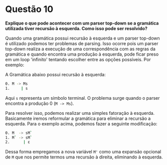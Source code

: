 # Questão 10

**Explique o que pode acontecer com um parser top-down se a gramática utilizada tiver recursão à esquerda. Como isso pode ser resolvido?**

Quando uma gramática possui recursão à esquerda e um parser top-down é utilizado podemos ter problemas de parsing. Isso ocorre pois um parser top-down realiza a execução de uma correspondência com as regras da gramática e quando encontra uma produção à esquerda, pode ficar preso em um loop 'infinito' tentando escolher entre as opções possíveis. Por exemplo:

A Gramática abaixo possui recursão à esquerda:

```sh
0. M -> Ms 
1.     | s
```

Aqui `s` representa um símbolo terminal. O problema surge quando o parser encontra a produção 0 (`M -> Ms`).

Para resolver isso, podemos realizar uma simples fatoração à esquerda. Basicamente iremos reformular a gramática para eliminar a recursão a esquerda. Para o exemplo acima, podemos fazer a seguinte modificação:

```sh
0. M  -> sM`
1. M` -> sM` 
2.      | ε
```

Dessa forma empregamos a nova variável `M'` como uma expansão opcional de `M` que nos permite termos uma recursão à direita, eliminando à esquerda.
